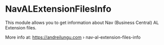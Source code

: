 # NavALExtensionFilesInfo
This module allows you to get information about Nav (Business Central) AL Extension files.

More info at: https://andreilungu.com › nav-al-extension-files-info
